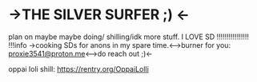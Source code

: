 # ->THE SILVER SURFER ;) <-

plan on maybe maybe doing/ shilling/idk more stuff.  I LOVE SD !!!!!!!!!!!!!!!!
!!!info
    ->cooking SDs for anons in my spare time.<-->burner for you: proxie3541@proton.me<-->do reach out ;)<-

oppai loli shill: https://rentry.org/OppaiLolli